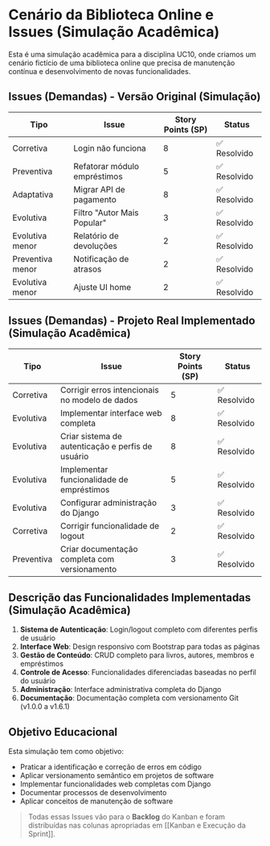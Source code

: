 # Cenário da Biblioteca Online e Issues (Simulação Acadêmica)

Esta é uma simulação acadêmica para a disciplina UC10, onde criamos um cenário fictício de uma biblioteca online que precisa de manutenção contínua e desenvolvimento de novas funcionalidades.

## Issues (Demandas) - Versão Original (Simulação)

| Tipo             | Issue                        | Story Points (SP) | Status      |
| ---------------- | ---------------------------- | ----------------- | ----------- |
| Corretiva        | Login não funciona           | 8                 | ✅ Resolvido |
| Preventiva       | Refatorar módulo empréstimos | 5                 | ✅ Resolvido |
| Adaptativa       | Migrar API de pagamento      | 8                 | ✅ Resolvido |
| Evolutiva        | Filtro "Autor Mais Popular"  | 3                 | ✅ Resolvido |
| Evolutiva menor  | Relatório de devoluções      | 2                 | ✅ Resolvido |
| Preventiva menor | Notificação de atrasos       | 2                 | ✅ Resolvido |
| Evolutiva menor  | Ajuste UI home               | 2                 | ✅ Resolvido |

## Issues (Demandas) - Projeto Real Implementado (Simulação Acadêmica)

| Tipo             | Issue                                              | Story Points (SP) | Status      |
| ---------------- | -------------------------------------------------- | ----------------- | ----------- |
| Corretiva        | Corrigir erros intencionais no modelo de dados    | 5                 | ✅ Resolvido |
| Evolutiva        | Implementar interface web completa                | 8                 | ✅ Resolvido |
| Evolutiva        | Criar sistema de autenticação e perfis de usuário | 8                 | ✅ Resolvido |
| Evolutiva        | Implementar funcionalidade de empréstimos         | 5                 | ✅ Resolvido |
| Evolutiva        | Configurar administração do Django                | 3                 | ✅ Resolvido |
| Corretiva        | Corrigir funcionalidade de logout                 | 2                 | ✅ Resolvido |
| Preventiva       | Criar documentação completa com versionamento     | 3                 | ✅ Resolvido |

## Descrição das Funcionalidades Implementadas (Simulação Acadêmica)

1. **Sistema de Autenticação**: Login/logout completo com diferentes perfis de usuário
2. **Interface Web**: Design responsivo com Bootstrap para todas as páginas
3. **Gestão de Conteúdo**: CRUD completo para livros, autores, membros e empréstimos
4. **Controle de Acesso**: Funcionalidades diferenciadas baseadas no perfil do usuário
5. **Administração**: Interface administrativa completa do Django
6. **Documentação**: Documentação completa com versionamento Git (v1.0.0 a v1.6.1)

## Objetivo Educacional
Esta simulação tem como objetivo:
- Praticar a identificação e correção de erros em código
- Aplicar versionamento semântico em projetos de software
- Implementar funcionalidades web completas com Django
- Documentar processos de desenvolvimento
- Aplicar conceitos de manutenção de software

> Todas essas Issues vão para o **Backlog** do Kanban e foram distribuídas nas colunas apropriadas em [[Kanban e Execução da Sprint]].